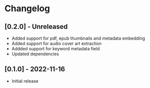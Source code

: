 # Changelog

## [0.2.0] - Unreleased
- Added support for pdf, epub thumbnails and metadata embedding
- Added support for audio cover art extraction
- Addded support for keyword metadata field
- Updated dependencies

## [0.1.0] - 2022-11-16
- Initial release
